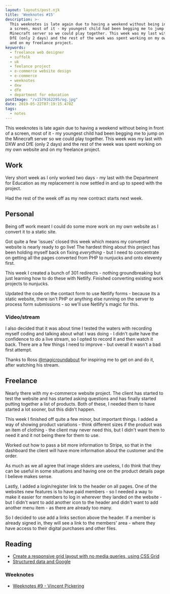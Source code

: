```yaml
---
layout: layouts/post.njk
title: 'Weeknotes #15'
description: >-
  This weeknotes is late again due to having a weekend without being in front of
  a screen, most of it - my youngest child had been begging me to jump on the
  Minecraft server so we could play together. This week was my last with DXW and
  DfE (only 2 days) and the rest of the week was spent working on my own website
  and on my freelance project.
keywords:
  - freelance web designer
  - suffolk
  - uk
  - feelance project
  - e-commerce website design
  - e-commerce
  - weeknotes
  - dxw
  - dfe
  - department for education
postImage: "/v1579162295/og.jpg"
date: 2019-05-22T07:19:15.478Z
tags:
  - notes
---
```

This weeknotes is late again due to having a weekend without being in front of a screen, most of it - my youngest child had been begging me to jump on the Minecraft server so we could play together. This week was my last with DXW and DfE (only 2 days) and the rest of the week was spent working on my own website and on my freelance project.

## Work
Very short week as I only worked two days - my last with the Department for Education as my replacement is now settled in and up to speed with the project.

Had the rest of the week off as my new contract starts next week.

## Personal
Being off work meant I could do some more work on my own website as I convert it to a static site.

Got quite a few 'issues' closed this week which means my converted website is nearly ready to go live! The hardest thing about this project has been holding myself back on fixing _everything_ - but I need to concentrate on getting all the pages converted from PHP to nunjucks and onto eleventy first.

This week I created a bunch of 301 redirects - nothing groundbreaking but just learning how to do these with Netlify. Finished converting existing work projects to nunjucks.

Updated the code on the contact form to use Netlify forms - because its a static website, there isn't PHP or anything else running on the server to process form submissions - so we'll use Netlify's magic for this.

### Video/stream
I also decided that it was about time I tested the waters with recording myself coding and talking about what I was doing - I didn't quite have the confidence to do a live stream, so I opted to record it and then watch it back. There are a few things I need to improve - but overall it wasn't a bad first attempt.

Thanks to Ross [@magicroundabout](https://x.com/magicroundabout "Ross on Twitter") for inspiring me to get on and do it, after watching his stream.

## Freelance
Nearly there with my e-commerce website project. The client has started to test the website and has started asking questions and has finally started putting together a list of products. Both of these, I needed them to have started a lot sooner, but this didn't happen.

This week I finished off quite a few minor, but important things. I added a way of showing product variations - think different sizes if the product was an item of clothing - the client may never need this, but I didn't want them to need it and it not being there for them to use.

Worked out how to pass a bit more information to Stripe, so that in the dashboard the client will have more information about the customer and the order.

As much as we all agree that image sliders are useless, I do think that they can be useful in some situations and having one on the product details page I believe makes sense.

Lastly, I added a login/register link to the header on all pages. One of the websites new features is to have paid members - so I needed a way to make it easier for members to log in wherever they landed on the website - but I didn't want to add another icon to the header and didn't want to add another menu item - as there are already too many.

So I decided to use add a links section above the header. If a member is already signed in, they will see a link to the members' area - where they have access to their digital purchases and other files.

## Reading
- [Create a responsive grid layout with no media queries, using CSS Grid](https://archive.hankchizljaw.com/wrote/create-a-responsive-grid-layout-with-no-media-queries-using-css-grid/ "Create a responsive grid layout with no media queries, using CSS Grid")
- [Structured data and Google](https://brucelawson.co.uk/2019/structured-data-and-google/ "Structured data and Google")

### Weeknotes
- [Weeknotes #9 - Vincent Pickering](https://vincentp.me/articles/2019/05/20/22-00/ "Weeknotes #9 - Vincent Pickering")

